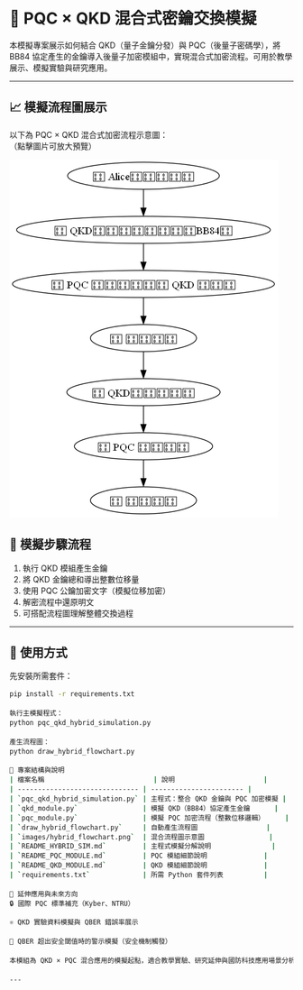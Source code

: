 # 🔐 PQC × QKD 混合式密鑰交換模擬

本模擬專案展示如何結合 QKD（量子金鑰分發）與 PQC（後量子密碼學），將 BB84 協定產生的金鑰導入後量子加密模組中，實現混合式加密流程。可用於教學展示、模擬實驗與研究應用。

---

## 📈 模擬流程圖展示

以下為 PQC × QKD 混合式加密流程示意圖：  
（點擊圖片可放大預覽）

[![Hybrid Flowchart](https://github.com/kailyn17/BB84-Simulation/raw/main/pqc_qkd_hybrid/images/hybrid_flowchart.png)](https://github.com/kailyn17/BB84-Simulation/blob/main/pqc_qkd_hybrid/images/hybrid_flowchart.png)

## 📌 模擬步驟流程

1. 執行 QKD 模組產生金鑰  
2. 將 QKD 金鑰總和導出整數位移量  
3. 使用 PQC 公鑰加密文字（模擬位移加密）  
4. 解密流程中還原明文  
5. 可搭配流程圖理解整體交換過程

---

## 🧪 使用方式

先安裝所需套件：

```bash
pip install -r requirements.txt

執行主模擬程式：
python pqc_qkd_hybrid_simulation.py

產生流程圖：
python draw_hybrid_flowchart.py

📂 專案結構與說明
| 檔案名稱                           | 說明                      |
| ------------------------------ | ----------------------- |
| `pqc_qkd_hybrid_simulation.py` | 主程式：整合 QKD 金鑰與 PQC 加密模擬 |
| `qkd_module.py`                | 模擬 QKD（BB84）協定產生金鑰      |
| `pqc_module.py`                | 模擬 PQC 加密流程（整數位移邏輯）     |
| `draw_hybrid_flowchart.py`     | 自動產生流程圖                 |
| `images/hybrid_flowchart.png`  | 混合流程圖示意圖                |
| `README_HYBRID_SIM.md`         | 主程式模擬分解說明               |
| `README_PQC_MODULE.md`         | PQC 模組細節說明              |
| `README_QKD_MODULE.md`         | QKD 模組細節說明              |
| `requirements.txt`             | 所需 Python 套件列表          |

🧠 延伸應用與未來方向
🔒 國際 PQC 標準補充（Kyber、NTRU）

⚛️ QKD 實驗資料模擬與 QBER 錯誤率展示

🚨 QBER 超出安全閾值時的警示模擬（安全機制觸發）

本模組為 QKD × PQC 混合應用的模擬起點，適合教學實驗、研究延伸與國防科技應用場景分析。

---


